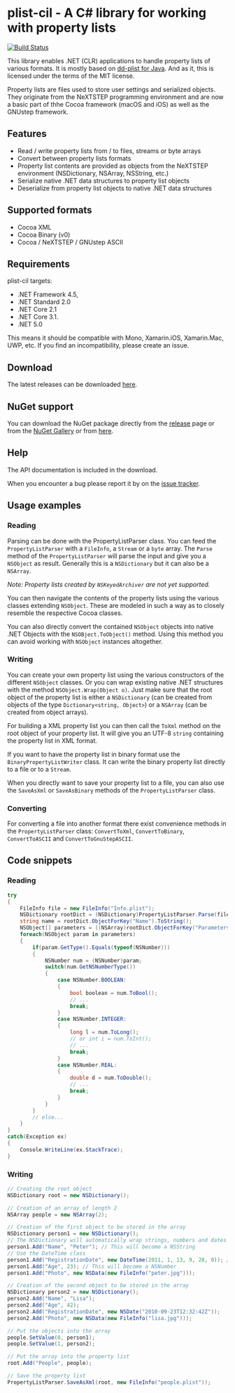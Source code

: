 # plist-cil - A C# library for working with property lists

[![Build Status](https://travis-ci.org/claunia/plist-cil.svg?branch=faster)](httsp://travis-ci.org/claunia/plist-cil)

This library enables .NET (CLR) applications to handle property lists of various formats.
It is mostly based on [dd-plist for Java](https://github.com/3breadt/dd-plist).
And as it, this is licensed under the terms of the MIT license.

Property lists are files used to store user settings and serialized objects.
They originate from the NeXTSTEP programming environment and are now a basic part of thhe Cocoa framework (macOS and
iOS) as well as the GNUstep framework.

## Features

* Read / write property lists from / to files, streams or byte arrays
* Convert between property lists formats
* Property list contents are provided as objects from the NeXTSTEP environment (NSDictionary, NSArray, NSString, etc.)
* Serialize native .NET data structures to property list objects
* Deserialize from property list objects to native .NET data structures

## Supported formats

* Cocoa XML
* Cocoa Binary (v0)
* Cocoa / NeXTSTEP / GNUstep ASCII

## Requirements

plist-cil targets:

- .NET Framework 4.5,
- .NET Standard 2.0
- .NET Core 2.1
- .NET Core 3.1.
- .NET 5.0

This means it should be compatible with Mono, Xamarin.iOS, Xamarin.Mac, UWP, etc. If you find an incompatibility, please
create an issue.

## Download

The latest releases can be downloaded [here](https://github.com/claunia/plist-cil/releases).

## NuGet support

You can download the NuGet package directly from the [release](https://github.com/claunia/plist-cil/releases) page or
from the [NuGet Gallery](https://www.nuget.org/) or from [here](https://www.nuget.org/packages/plist-cil/).

## Help

The API documentation is included in the download.

When you encounter a bug please report it by on the [issue tracker](https://github.com/claunia/plist-cil/issues).

## Usage examples

### Reading

Parsing can be done with the PropertyListParser class. You can feed the `PropertyListParser` with a `FileInfo`, a
`Stream` or a `byte` array.
The `Parse` method of the `PropertyListParser` will parse the input and give you a `NSObject` as result. Generally this
is a `NSDictionary` but it can also be a `NSArray`.

_Note: Property lists created by `NSKeyedArchiver` are not yet supported._

You can then navigate the contents of the property lists using the various classes extending `NSObject`. These are
modeled in such a way as to closely resemble the respective Cocoa classes.

You can also directly convert the contained `NSObject` objects into native .NET Objects with the `NSOBject.ToObject()`
method. Using this method you can avoid working with `NSObject` instances altogether.

### Writing

You can create your own property list using the various constructors of the different `NSObject` classes. Or you can
wrap existing native .NET structures with the method `NSObject.Wrap(Object o)`. Just make sure that the root object of
the property list is either a `NSDictionary` (can be created from objects of the type `Dictionary<string, Object>`) or a
`NSArray` (can be created from object arrays).

For building a XML property list you can then call the `ToXml` method on the root object of your property list. It will
give you an UTF-8 `string` containing the property list in XML format.

If you want to have the property list in binary format use the `BinaryPropertyListWriter` class. It can write the binary
property list directly to a file or to a `Stream`.

When you directly want to save your property list to a file, you can also use the `SaveAsXml` or `SaveAsBinary` methods
of the `PropertyListParser` class.

### Converting

For converting a file into another format there exist convenience methods in the `PropertyListParser` class:
`ConvertToXml`, `ConvertToBinary`, `ConvertToASCII` and `ConvertToGnuStepASCII`.

## Code snippets

### Reading

```csharp
try
{
	FileInfo file = new FileInfo("Info.plist");
	NSDictionary rootDict = (NSDictionary)PropertyListParser.Parse(file);
	string name = rootDict.ObjectForKey("Name").ToString();
	NSObject[] parameters = ((NSArray)rootDict.ObjectForKey("Parameters")).GetArray();
	foreach(NSObject param in parameters)
	{
		if(param.GetType().Equals(typeof(NSNumber)))
		{
			NSNumber num = (NSNumber)param;
			switch(num.GetNSNumberType())
			{
				case NSNumber.BOOLEAN:
				{
					bool boolean = num.ToBool();
					// ...
					break;
				}
				case NSNumber.INTEGER:
				{
					long l = num.ToLong();
					// or int i = num.ToInt();
					// ...
					break;
				}
				case NSNumber.REAL:
				{
					double d = num.ToDouble();
					// ...
					break;
				}
			}
		}
		// else...
	}
}
catch(Exception ex)
{
	Console.WriteLine(ex.StackTrace);
}
```

### Writing

```csharp
// Creating the root object
NSDictionary root = new NSDictionary();

// Creation of an array of length 2
NSArray people = new NSArray(2);

// Creation of the first object to be stored in the array
NSDictionary person1 = new NSDictionary();
// The NSDictionary will automatically wrap strings, numbers and dates in the respective NSObject subclasses
person1.Add("Name", "Peter"); // This will become a NSString
// Use the DateTime class
person1.Add("RegistrationDate", new DateTime(2011, 1, 13, 9, 28, 0)); // This will become a NSDate
person1.Add("Age", 23); // This will become a NSNumber
person1.Add("Photo", new NSData(new FileInfo("peter.jpg")));

// Creation of the second object to be stored in the array
NSDictionary person2 = new NSDictionary();
person2.Add("Name", "Lisa");
person2.Add("Age", 42);
person2.Add("RegistrationDate", new NSDate("2010-09-23T12:32:42Z"));
person2.Add("Photo", new NSData(new FileInfo("lisa.jpg")));

// Put the objects into the array
people.SetValue(0, person1);
people.SetValue(1, person2);

// Put the array into the property list
root.Add("People", people);

// Save the property list
PropertyListParser.SaveAsXml(root, new FileInfo("people.plist"));
```
